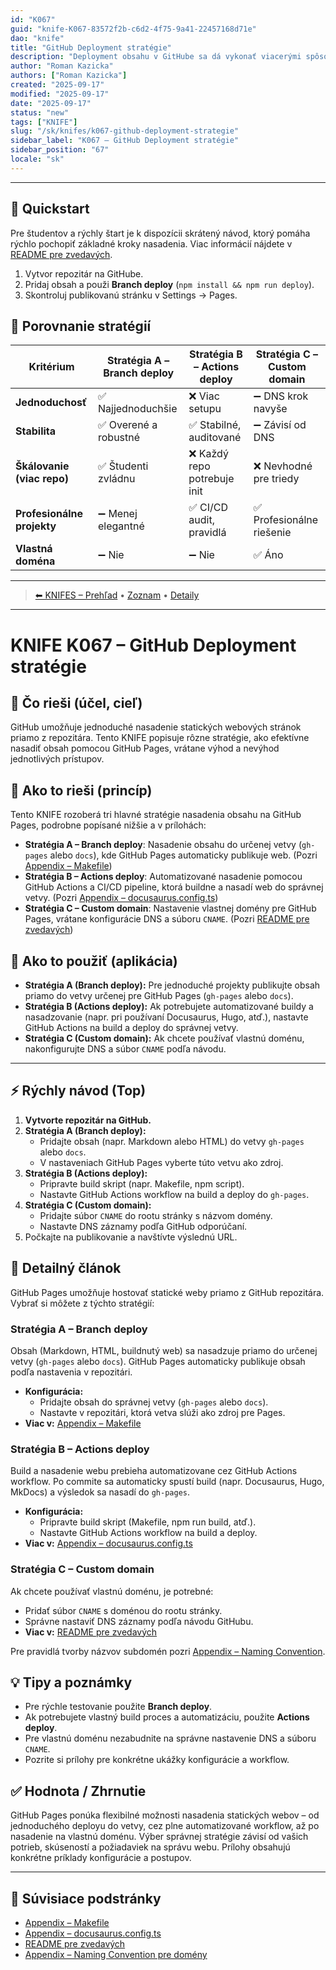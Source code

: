 ```yaml
---
id: "K067"
guid: "knife-K067-83572f2b-c6d2-4f75-9a41-22457168d71e"
dao: "knife"
title: "GitHub Deployment stratégie"
description: "Deployment obsahu v GitHube sa dá vykonať viacerými spôsobmi."
author: "Roman Kazicka"
authors: ["Roman Kazicka"]
created: "2025-09-17"
modified: "2025-09-17"
date: "2025-09-17"
status: "new"
tags: ["KNIFE"]
slug: "/sk/knifes/k067-github-deployment-strategie"
sidebar_label: "K067 – GitHub Deployment stratégie"
sidebar_position: "67"
locale: "sk"
---
```

<!-- body:start -->
---

## 🚀 Quickstart

Pre študentov a rýchly štart je k dispozícii skrátený návod, ktorý pomáha rýchlo pochopiť základné kroky nasadenia. Viac informácií nájdete v [README pre zvedavých](./K067_ReadmePreZvedavych.md).

1. Vytvor repozitár na GitHube.
2. Pridaj obsah a použi **Branch deploy** (`npm install && npm run deploy`).
3. Skontroluj publikovanú stránku v Settings → Pages.

## 🔎 Porovnanie stratégií

| Kritérium                  | Stratégia A – Branch deploy | Stratégia B – Actions deploy | Stratégia C – Custom domain |
|-----------------------------|-----------------------------|------------------------------|-----------------------------|
| **Jednoduchosť**            | ✅ Najjednoduchšie           | ❌ Viac setupu                | ➖ DNS krok navyše           |
| **Stabilita**               | ✅ Overené a robustné        | ✅ Stabilné, auditované       | ➖ Závisí od DNS             |
| **Škálovanie (viac repo)**  | ✅ Študenti zvládnu          | ❌ Každý repo potrebuje init  | ❌ Nevhodné pre triedy       |
| **Profesionálne projekty**  | ➖ Menej elegantné           | ✅ CI/CD audit, pravidlá      | ✅ Profesionálne riešenie    |
| **Vlastná doména**          | ➖ Nie                       | ➖ Nie                        | ✅ Áno                       |

---
<!-- nav:knifes -->
> [⬅ KNIFES – Prehľad](../overview.md) • [Zoznam](../KNIFE_Overview_List.md) • [Detaily](../KNIFE_Overview_Details.md)
---
# KNIFE K067 – GitHub Deployment stratégie

## 🎯 Čo rieši (účel, cieľ)

GitHub umožňuje jednoduché nasadenie statických webových stránok priamo z repozitára. Tento KNIFE popisuje rôzne stratégie, ako efektívne nasadiť obsah pomocou GitHub Pages, vrátane výhod a nevýhod jednotlivých prístupov.

## 🧩 Ako to rieši (princíp)

Tento KNIFE rozoberá tri hlavné stratégie nasadenia obsahu na GitHub Pages, podrobne popísané nižšie a v prílohách:

- **Stratégia A – Branch deploy**: Nasadenie obsahu do určenej vetvy (`gh-pages` alebo `docs`), kde GitHub Pages automaticky publikuje web. (Pozri [Appendix – Makefile](./K067_makefile_appendix.md))
- **Stratégia B – Actions deploy**: Automatizované nasadenie pomocou GitHub Actions a CI/CD pipeline, ktorá buildne a nasadí web do správnej vetvy. (Pozri [Appendix – docusaurus.config.ts](./K067_docusaurus_config_ts_appendix.md))
- **Stratégia C – Custom domain**: Nastavenie vlastnej domény pre GitHub Pages, vrátane konfigurácie DNS a súboru `CNAME`. (Pozri [README pre zvedavých](./K067_ReadmePreZvedavych.md))

## 🧪 Ako to použiť (aplikácia)

- **Stratégia A (Branch deploy):** Pre jednoduché projekty publikujte obsah priamo do vetvy určenej pre GitHub Pages (`gh-pages` alebo `docs`).
- **Stratégia B (Actions deploy):** Ak potrebujete automatizované buildy a nasadzovanie (napr. pri používaní Docusaurus, Hugo, atď.), nastavte GitHub Actions na build a deploy do správnej vetvy.
- **Stratégia C (Custom domain):** Ak chcete používať vlastnú doménu, nakonfigurujte DNS a súbor `CNAME` podľa návodu.

---

## ⚡ Rýchly návod (Top)

1. **Vytvorte repozitár na GitHub.**
2. **Stratégia A (Branch deploy):**  
   - Pridajte obsah (napr. Markdown alebo HTML) do vetvy `gh-pages` alebo `docs`.
   - V nastaveniach GitHub Pages vyberte túto vetvu ako zdroj.
3. **Stratégia B (Actions deploy):**  
   - Pripravte build skript (napr. Makefile, npm script).
   - Nastavte GitHub Actions workflow na build a deploy do `gh-pages`.
4. **Stratégia C (Custom domain):**  
   - Pridajte súbor `CNAME` do rootu stránky s názvom domény.
   - Nastavte DNS záznamy podľa GitHub odporúčaní.
5. Počkajte na publikovanie a navštívte výslednú URL.

## 📜 Detailný článok

GitHub Pages umožňuje hostovať statické weby priamo z GitHub repozitára. Vybrať si môžete z týchto stratégií:

### Stratégia A – Branch deploy

Obsah (Markdown, HTML, buildnutý web) sa nasadzuje priamo do určenej vetvy (`gh-pages` alebo `docs`). GitHub Pages automaticky publikuje obsah podľa nastavenia v repozitári.
- **Konfigurácia:**  
  - Pridajte obsah do správnej vetvy (`gh-pages` alebo `docs`).
  - Nastavte v repozitári, ktorá vetva slúži ako zdroj pre Pages.
- **Viac v:** [Appendix – Makefile](./K067_makefile_appendix.md)

### Stratégia B – Actions deploy

Build a nasadenie webu prebieha automatizovane cez GitHub Actions workflow. Po commite sa automaticky spustí build (napr. Docusaurus, Hugo, MkDocs) a výsledok sa nasadí do `gh-pages`.
- **Konfigurácia:**  
  - Pripravte build skript (Makefile, npm run build, atď.).
  - Nastavte GitHub Actions workflow na build a deploy.
- **Viac v:** [Appendix – docusaurus.config.ts](./K067_docusaurus_config_ts_appendix.md)

### Stratégia C – Custom domain

Ak chcete používať vlastnú doménu, je potrebné:
- Pridať súbor `CNAME` s doménou do rootu stránky.
- Správne nastaviť DNS záznamy podľa návodu GitHubu.
- **Viac v:** [README pre zvedavých](./K067_ReadmePreZvedavych.md)

Pre pravidlá tvorby názvov subdomén pozri [Appendix – Naming Convention](./K067_NamingConventionPreDomeny.md).

## 💡 Tipy a poznámky

- Pre rýchle testovanie použite **Branch deploy**.
- Ak potrebujete vlastný build proces a automatizáciu, použite **Actions deploy**.
- Pre vlastnú doménu nezabudnite na správne nastavenie DNS a súboru `CNAME`.
- Pozrite si prílohy pre konkrétne ukážky konfigurácie a workflow.


## ✅ Hodnota / Zhrnutie

GitHub Pages ponúka flexibilné možnosti nasadenia statických webov – od jednoduchého deployu do vetvy, cez plne automatizované workflow, až po nasadenie na vlastnú doménu. Výber správnej stratégie závisí od vašich potrieb, skúseností a požiadaviek na správu webu. Prílohy obsahujú konkrétne príklady konfigurácie a postupov.

---

## 📎 Súvisiace podstránky

- [Appendix – Makefile](./K067_makefile_appendix.md)
- [Appendix – docusaurus.config.ts](./K067_docusaurus_config_ts_appendix.md)
- [README pre zvedavých](./K067_ReadmePreZvedavych.md)
- [Appendix – Naming Convention pre domény](./K067_NamingConventionPreDomeny.md)
